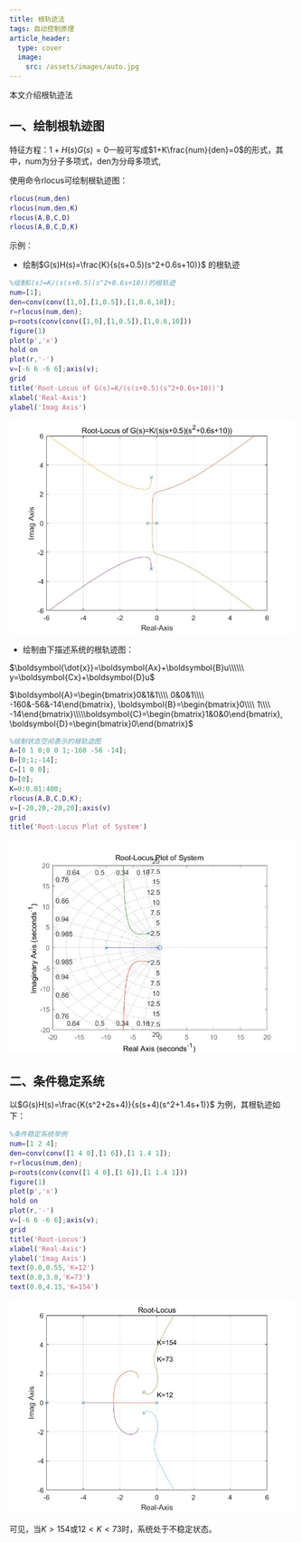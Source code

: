 ```yaml
---
title: 根轨迹法
tags: 自动控制原理
article_header:
  type: cover
  image:
    src: /assets/images/auto.jpg
---
```


本文介绍根轨迹法

## 一、绘制根轨迹图

特征方程：$1+H(s)G(s)=0$一般可写成$1+K\frac{num}{den}=0$的形式，其中，num为分子多项式，den为分母多项式,

使用命令rlocus可绘制根轨迹图：

```matlab
rlocus(num,den)
rlocus(num,den,K)
rlocus(A,B,C,D)
rlocus(A,B,C,D,K)
```

示例：

* 绘制$G(s)H(s)=\frac{K}{s(s+0.5)(s^2+0.6s+10)}$ 的根轨迹

```matlab
%绘制G(s)=K/(s(s+0.5)(s^2+0.6s+10))的根轨迹
num=[1];
den=conv(conv([1,0],[1,0.5]),[1,0.6,10]);
r=rlocus(num,den);
p=roots(conv(conv([1,0],[1,0.5]),[1,0.6,10]))
figure(1)
plot(p','x')
hold on
plot(r,'-')
v=[-6 6 -6 6];axis(v);
grid
title('Root-Locus of G(s)=K/(s(s+0.5)(s^2+0.6s+10))')
xlabel('Real-Axis')
ylabel('Imag Axis')
```

![](/assets/images/control_system/root/1.jpg)

* 绘制由下描述系统的根轨迹图：

$\boldsymbol{\dot{x}}=\boldsymbol{Ax}+\boldsymbol{B}u\\\\\\ y=\boldsymbol{Cx}+\boldsymbol{D}u$

$\boldsymbol{A}=\begin{bmatrix}0&1&1\\\\ 0&0&1\\\\ -160&-56&-14\end{bmatrix}, \boldsymbol{B}=\begin{bmatrix}0\\\\ 1\\\\ -14\end{bmatrix}\\\\\boldsymbol{C}=\begin{bmatrix}1&0&0\end{bmatrix}, \boldsymbol{D}=\begin{bmatrix}0\end{bmatrix}$ 

```matlab
%绘制状态空间表示的根轨迹图
A=[0 1 0;0 0 1;-160 -56 -14];
B=[0;1;-14];
C=[1 0 0];
D=[0];
K=0:0.01:400;
rlocus(A,B,C,D,K);
v=[-20,20,-20,20];axis(v)
grid
title('Root-Locus Plot of System')
```

![](/assets/images/control_system/root/2.jpg)

## 二、条件稳定系统

以$G(s)H(s)=\frac{K(s^2+2s+4)}{s(s+4)(s^2+1.4s+1)}$ 为例，其根轨迹如下：

```matlab
%条件稳定系统举例
num=[1 2 4];
den=conv(conv([1 4 0],[1 6]),[1 1.4 1]);
r=rlocus(num,den);
p=roots(conv(conv([1 4 0],[1 6]),[1 1.4 1]))
figure(1)
plot(p','x')
hold on
plot(r,'-')
v=[-6 6 -6 6];axis(v);
grid
title('Root-Locus')
xlabel('Real-Axis')
ylabel('Imag Axis')
text(0.0,0.55,'K=12')
text(0.0,3.0,'K=73')
text(0.0,4.15,'K=154')
```

![](/assets/images/control_system/root/3.jpg)

可见，当$K>154$或$12<K<73$时，系统处于不稳定状态。

